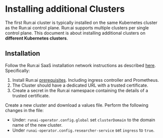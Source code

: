 # Installing additional Clusters

The first Run:ai cluster is typically installed on the same Kubernetes cluster as the Run:ai control plane. Run:ai supports multiple clusters per single control plane. This document is about installing additional clusters on __different Kubernetes clusters__.


## Installation

Follow the Run:ai SaaS installation network instructions as described [here](../../cluster-setup/cluster-prerequisites.md#cluster-url).  Specifically:

1. Install Run:ai [prerequisites](../../cluster-setup/cluster-prerequisites.md). Including ingress controller and Prometheus. 
2. The Cluster should have a dedicated URL with a trusted certificate.
3. Create a secret in the Run:ai namespace containing the details of a trusted certificate.  

Create a new cluster and download a values file. Perform the following changes in the file:

* Under: `runai-operator.config.global` set `clusterDomain` to the domain name of the new cluster.
* Under `runai-operator.config.researcher-service` set `ingress` to `true`.